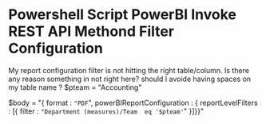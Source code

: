 
# Powershell Script PowerBI Invoke REST API Methond Filter Configuration

My report configuration filter is not hitting the right table/column. Is there any reason something in not right here? should I avoide having spaces on my table name ?
 $pteam = "Accounting"

 $body = "{ format : `"PDF`",
 powerBIReportConfiguration : { reportLevelFilters : [{ filter : `"Department (measures)/Team 
 eq '$pteam'`" }]}}"


        